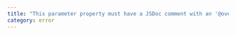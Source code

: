 ```yaml
---
title: "This parameter property must have a JSDoc comment with an '@override' tag because it overrides a member in the base class '{0}'."
category: error
---
```

